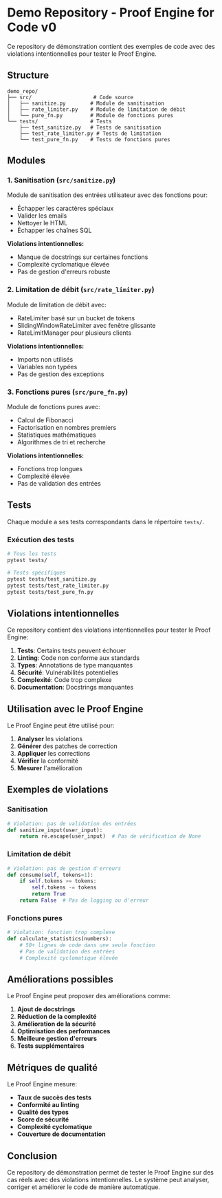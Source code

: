 # Demo Repository - Proof Engine for Code v0

Ce repository de démonstration contient des exemples de code avec des violations intentionnelles pour tester le Proof Engine.

## Structure

```
demo_repo/
├── src/                    # Code source
│   ├── sanitize.py        # Module de sanitisation
│   ├── rate_limiter.py    # Module de limitation de débit
│   └── pure_fn.py         # Module de fonctions pures
└── tests/                 # Tests
    ├── test_sanitize.py   # Tests de sanitisation
    ├── test_rate_limiter.py # Tests de limitation
    └── test_pure_fn.py    # Tests de fonctions pures
```

## Modules

### 1. Sanitisation (`src/sanitize.py`)

Module de sanitisation des entrées utilisateur avec des fonctions pour:
- Échapper les caractères spéciaux
- Valider les emails
- Nettoyer le HTML
- Échapper les chaînes SQL

**Violations intentionnelles:**
- Manque de docstrings sur certaines fonctions
- Complexité cyclomatique élevée
- Pas de gestion d'erreurs robuste

### 2. Limitation de débit (`src/rate_limiter.py`)

Module de limitation de débit avec:
- RateLimiter basé sur un bucket de tokens
- SlidingWindowRateLimiter avec fenêtre glissante
- RateLimitManager pour plusieurs clients

**Violations intentionnelles:**
- Imports non utilisés
- Variables non typées
- Pas de gestion des exceptions

### 3. Fonctions pures (`src/pure_fn.py`)

Module de fonctions pures avec:
- Calcul de Fibonacci
- Factorisation en nombres premiers
- Statistiques mathématiques
- Algorithmes de tri et recherche

**Violations intentionnelles:**
- Fonctions trop longues
- Complexité élevée
- Pas de validation des entrées

## Tests

Chaque module a ses tests correspondants dans le répertoire `tests/`.

### Exécution des tests

```bash
# Tous les tests
pytest tests/

# Tests spécifiques
pytest tests/test_sanitize.py
pytest tests/test_rate_limiter.py
pytest tests/test_pure_fn.py
```

## Violations intentionnelles

Ce repository contient des violations intentionnelles pour tester le Proof Engine:

1. **Tests**: Certains tests peuvent échouer
2. **Linting**: Code non conforme aux standards
3. **Types**: Annotations de type manquantes
4. **Sécurité**: Vulnérabilités potentielles
5. **Complexité**: Code trop complexe
6. **Documentation**: Docstrings manquantes

## Utilisation avec le Proof Engine

Le Proof Engine peut être utilisé pour:

1. **Analyser** les violations
2. **Générer** des patches de correction
3. **Appliquer** les corrections
4. **Vérifier** la conformité
5. **Mesurer** l'amélioration

## Exemples de violations

### Sanitisation
```python
# Violation: pas de validation des entrées
def sanitize_input(user_input):
    return re.escape(user_input)  # Pas de vérification de None
```

### Limitation de débit
```python
# Violation: pas de gestion d'erreurs
def consume(self, tokens=1):
    if self.tokens >= tokens:
        self.tokens -= tokens
        return True
    return False  # Pas de logging ou d'erreur
```

### Fonctions pures
```python
# Violation: fonction trop complexe
def calculate_statistics(numbers):
    # 50+ lignes de code dans une seule fonction
    # Pas de validation des entrées
    # Complexité cyclomatique élevée
```

## Améliorations possibles

Le Proof Engine peut proposer des améliorations comme:

1. **Ajout de docstrings**
2. **Réduction de la complexité**
3. **Amélioration de la sécurité**
4. **Optimisation des performances**
5. **Meilleure gestion d'erreurs**
6. **Tests supplémentaires**

## Métriques de qualité

Le Proof Engine mesure:

- **Taux de succès des tests**
- **Conformité au linting**
- **Qualité des types**
- **Score de sécurité**
- **Complexité cyclomatique**
- **Couverture de documentation**

## Conclusion

Ce repository de démonstration permet de tester le Proof Engine sur des cas réels avec des violations intentionnelles. Le système peut analyser, corriger et améliorer le code de manière automatique.
